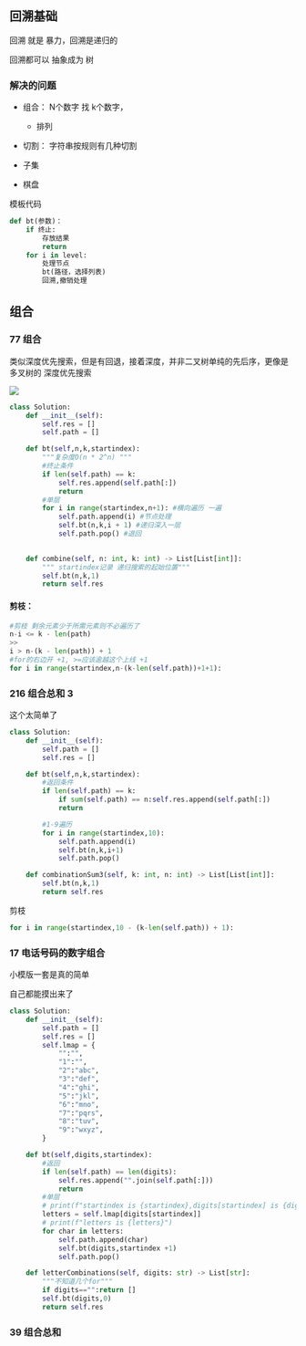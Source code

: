 ## 回溯基础

回溯 就是 暴力，回溯是递归的&#x20;

回溯都可以 抽象成为 树

### 解决的问题

* 组合： N个数字 找 k个数字，

  * 排列&#x20;

* 切割： 字符串按规则有几种切割

* 子集

* 棋盘&#x20;



模板代码

```python
def bt(参数)：
    if 终止:
        存放结果 
        return 
    for i in level:
        处理节点
        bt(路径，选择列表)
        回溯,撤销处理 
```





## 组合

### 77 组合&#x20;

类似深度优先搜索，但是有回退，接着深度，并非二叉树单纯的先后序，更像是 多叉树的 深度优先搜索&#x20;

![](https://o0rjrextel0.feishu.cn/space/api/box/stream/download/asynccode/?code=ODliZmIxNGM2NDcwNWJhZThhZThjNmJjOTdjZjNiNmJfZkNRN3JPeXBPWWd1VzllNlVhSG1kWkhMb1NmZW9UVElfVG9rZW46Tmswb2JtMVNkb2ttUm94WGRPSWNrOWljbmw1XzE3NDEzMzQ2MDA6MTc0MTMzODIwMF9WNA)



```python
class Solution:
    def __init__(self):
        self.res = []
        self.path = []

    def bt(self,n,k,startindex):
        """复杂度O(n * 2^n) """
        #终止条件 
        if len(self.path) == k:
            self.res.append(self.path[:])
            return
        #单层
        for i in range(startindex,n+1): #横向遍历 一遍
            self.path.append(i) #节点处理 
            self.bt(n,k,i + 1) #递归深入一层
            self.path.pop() #退回 
        

    def combine(self, n: int, k: int) -> List[List[int]]:
        """ startindex记录 递归搜索的起始位置"""
        self.bt(n,k,1)
        return self.res
```

#### 剪枝：

```python
#剪枝 剩余元素少于所需元素则不必遍历了 
n-i <= k - len(path)
>> 
i > n-(k - len(path)) + 1
#for的右边开 +1, >=应该逾越这个上线 +1 
for i in range(startindex,n-(k-len(self.path))+1+1): 
```



### 216 组合总和 3

这个太简单了&#x20;

```python
class Solution:
    def __init__(self):
        self.path = []
        self.res = []

    def bt(self,n,k,startindex):
        #返回条件
        if len(self.path) == k:
            if sum(self.path) == n:self.res.append(self.path[:])
            return 

        #1-9遍历 
        for i in range(startindex,10):
            self.path.append(i)
            self.bt(n,k,i+1)
            self.path.pop()

    def combinationSum3(self, k: int, n: int) -> List[List[int]]:
        self.bt(n,k,1)
        return self.res
```

剪枝

```python
for i in range(startindex,10 - (k-len(self.path)) + 1):
```



### 17 电话号码的数字组合

小模版一套是真的简单&#x20;

自己都能摸出来了

```python
class Solution:
    def __init__(self):
        self.path = []
        self.res = []
        self.lmap = {
            "":"",
            "1":"",
            "2":"abc",
            "3":"def",
            "4":"ghi",
            "5":"jkl",
            "6":"mno",
            "7":"pqrs",
            "8":"tuv",
            "9":"wxyz",
        } 

    def bt(self,digits,startindex):
        #返回 
        if len(self.path) == len(digits):
            self.res.append("".join(self.path[:]))
            return 
        #单层 
        # print(f"startindex is {startindex},digits[startindex] is {digits[startindex]}")
        letters = self.lmap[digits[startindex]]
        # print(f"letters is {letters}")
        for char in letters:
            self.path.append(char)
            self.bt(digits,startindex +1)
            self.path.pop()

    def letterCombinations(self, digits: str) -> List[str]:
        """不知道几个for"""
        if digits=="":return []
        self.bt(digits,0)
        return self.res
```



### 39 组合总和

```python
```
